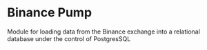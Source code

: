 # Binance Pump

Module for loading data from the Binance exchange into a relational database under the control of PostgresSQL
